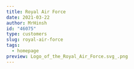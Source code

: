 ```yaml
---
title: Royal Air Force
date: 2021-03-22
author: MrHinsh
id: "46075"
type: customers
slug: royal-air-force
tags:
  - homepage
preview: Logo_of_the_Royal_Air_Force.svg_.png
---
```


